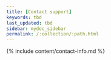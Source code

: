 ```yaml
---
title: [Contact support]
keywords: tbd
last_updated: tbd
sidebar: mydoc_sidebar
permalink: /:collection/:path.html
---
```


{% include content/contact-info.md %}
